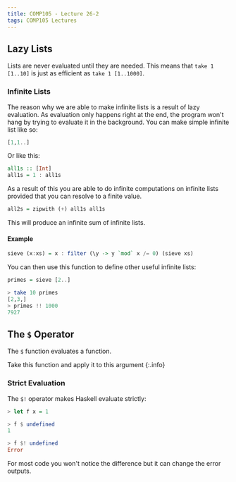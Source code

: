 ```yaml
---
title: COMP105 - Lecture 26-2
tags: COMP105 Lectures
---
```


## Lazy Lists

Lists are never evaluated until they are needed. This means that `take 1 [1..10]` is just as efficient as `take 1 [1..1000]`.

### Infinite Lists

The reason why we are able to make infinite lists is a result of lazy evaluation. As evaluation only happens right at the end, the program won't hang by trying to evaluate it in the background. You can make simple infinite list like so:

```haskell
[1,1..]
```

Or like this:

```haskell
all1s :: [Int]
all1s = 1 : all1s
```

As a result of this you are able to do infinite computations on infinite lists provided that you can resolve to a finite value.

```haskell
all2s = zipwith (+) all1s all1s
```

This will produce an infinite sum of infinite lists.

#### Example

```haskell
sieve (x:xs) = x : filter (\y -> y `mod` x /= 0) (sieve xs)
```

You can then use this function to define other useful infinite lists:

```haskell
primes = sieve [2..]
```

```haskell
> take 10 primes
[2,3,]
> primes !! 1000
7927
```

## The ` $ ` Operator

The ` $ ` function evaluates a function.

Take this function and apply it to this argument
{:.info}

### Strict Evaluation
The ` $! ` operator makes Haskell evaluate strictly:

```haskell
> let f x = 1

> f $ undefined
1

> f $! undefined
Error
```

For most code you won't notice the difference but it can change the error outputs.